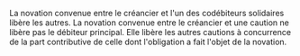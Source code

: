 La novation convenue entre le créancier et l'un des codébiteurs solidaires libère les autres.  La novation convenue entre le créancier et une caution ne libère pas le débiteur principal. Elle libère les autres cautions à concurrence de la part contributive de celle dont l'obligation a fait l'objet de la novation. 


  

  
